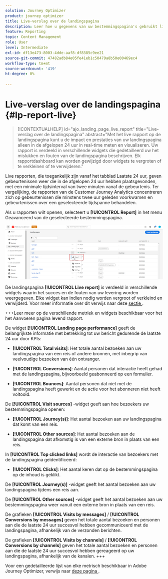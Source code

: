 ```yaml
---
solution: Journey Optimizer
product: journey optimizer
title: Live-verslag over de landingspagina
description: Leer hoe u gegevens van uw bestemmingspagina's gebruikt live rapport
feature: Reporting
topic: Content Management
role: User
level: Intermediate
exl-id: df13e473-8003-4dde-aaf8-df8385c9ee21
source-git-commit: 47482adb84e05fe41eb1c50479a8b50e00469ec4
workflow-type: tm+mt
source-wordcount: '419'
ht-degree: 0%

---
```


# Live-verslag over de landingspagina {#lp-report-live}

>[!CONTEXTUALHELP]
>id="ajo_landing_page_live_report"
>title="Live-verslag over de landingspagina"
>abstract="Met het live rapport op de landingspagina kunt u de impact en prestaties van uw landingspagina alleen in de afgelopen 24 uur in real-time meten en visualiseren. Uw rapport is verdeeld in verschillende widgets die gedetailleerd uw het mislukken en fouten van de landingspagina beschrijven. Elk rapportdashboard kan worden gewijzigd door widgets te vergroten of te verkleinen of te verwijderen."

Live rapporten, die toegankelijk zijn vanaf het tabblad Laatste 24 uur, geven gebeurtenissen weer die in de afgelopen 24 uur hebben plaatsgevonden, met een minimale tijdsinterval van twee minuten vanaf de gebeurtenis. Ter vergelijking, de rapporten van de Customer Journey Analytics concentreren zich op gebeurtenissen die minstens twee uur geleden voorkwamen en gebeurtenissen over een geselecteerde tijdspanne behandelen.

Als u rapporten wilt openen, selecteert u **[!UICONTROL Report]** in het menu Geavanceerd van de geselecteerde bestemmingspagina.

![](assets/landing_page_report.png)

De landingspagina **[!UICONTROL Live report]** is verdeeld in verschillende widgets waarin het succes en de fouten van uw levering worden weergegeven. Elke widget kan indien nodig worden vergroot of verkleind en verwijderd. Voor meer informatie over dit verwijs naar deze [ sectie ](live-report.md).

+++Leer meer op de verschillende metriek en widgets beschikbaar voor het het Aanvoeren pagina levend rapport.

De widget **[!UICONTROL Landing page performance]** geeft de belangrijkste informatie met betrekking tot uw bericht gedurende de laatste 24 uur door KPIs:

* **[!UICONTROL Total visits]**: Het totale aantal bezoeken aan uw landingspagina van een reis of andere bronnen, met inbegrip van veelvoudige bezoeken van één ontvanger.

* **[!UICONTROL Conversions]**: Aantal personen dat interactie heeft gehad met de landingspagina, bijvoorbeeld geabonneerd op een formulier.

* **[!UICONTROL Bounces]**: Aantal personen dat niet met de landingspagina heeft gewerkt en de actie voor het abonneren niet heeft voltooid.

De **[!UICONTROL Visit sources]** -widget geeft aan hoe bezoekers uw bestemmingspagina openen:

* **[!UICONTROL Journey(s)]**: Het aantal bezoeken aan uw landingspagina dat komt van een reis.

* **[!UICONTROL Other sources]**: Het aantal bezoeken aan de landingspagina dat afkomstig is van een externe bron in plaats van een reis.

In **[!UICONTROL Top clicked links]** wordt de interactie van bezoekers met de landingspagina geïdentificeerd:

* **[!UICONTROL Clicks]**: Het aantal keren dat op de bestemmingspagina op de inhoud is geklikt.

De **[!UICONTROL Journey(s)]** -widget geeft het aantal bezoeken aan uw landingspagina tijdens een reis aan.

De **[!UICONTROL Other sources]** -widget geeft het aantal bezoeken aan uw bestemmingspagina weer vanuit een externe bron in plaats van een reis.

De grafieken **[!UICONTROL Visits by messages]** / **[!UICONTROL Conversions by messages]** geven het totale aantal bezoeken en personen aan die de laatste 24 uur succesvol hebben gecommuniceerd met de landingspagina, afhankelijk van de verzonden berichten.

De grafieken **[!UICONTROL Visits by channels]** / **[!UICONTROL Conversions by channels]** geven het totale aantal bezoeken en personen aan die de laatste 24 uur succesvol hebben gereageerd op uw landingspagina, afhankelijk van de kanalen.
+++

Voor een gedetailleerde lijst van elke metrisch beschikbaar in Adobe Journey Optimizer, verwijs naar [ deze pagina ](live-report.md#list-of-components-live).
